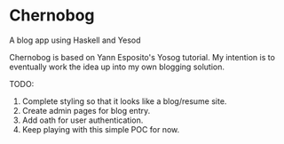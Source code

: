 Chernobog
=====

A blog app using Haskell and Yesod

Chernobog is based on Yann Esposito's Yosog tutorial. My intention is to 
eventually work the idea up into my own blogging solution. 

TODO: 

1) Complete styling so that it looks like a blog/resume site. 
2) Create admin pages for blog entry.
3) Add oath for user authentication. 
4) Keep playing with this simple POC for now.
